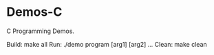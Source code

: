 # Demos-C

C Programming Demos.

Build: make all
Run: ./demo program [arg1] [arg2] ...
Clean: make clean